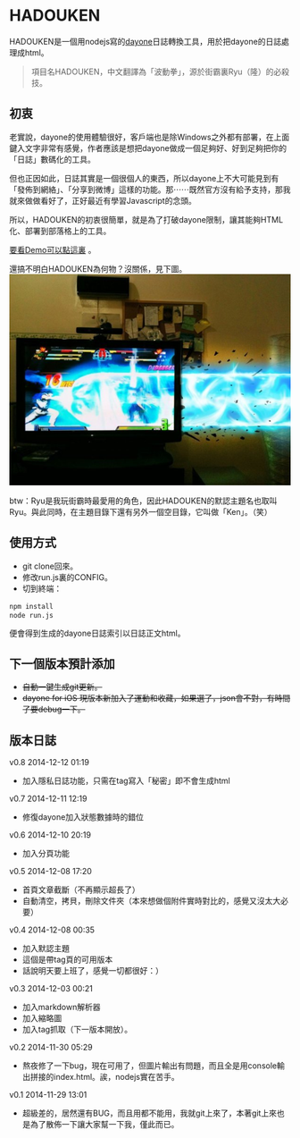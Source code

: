 HADOUKEN
===========
HADOUKEN是一個用nodejs寫的[dayone](href=http://dayoneapp.com)日誌轉換工具，用於把dayone的日誌處理成html。

> 項目名HADOUKEN，中文翻譯為「波動拳」，源於街霸裏Ryu（隆）的必殺技。


初衷
------------
老實說，dayone的使用體驗很好，客戶端也是除Windows之外都有部署，在上面鍵入文字非常有感覺，作者應該是想把dayone做成一個足夠好、好到足夠把你的「日誌」數碼化的工具。

但也正因如此，日誌其實是一個很個人的東西，所以dayone上不大可能見到有「發佈到網絡」、「分享到微博」這樣的功能。那⋯⋯既然官方沒有給予支持，那我就來做做看好了，正好最近有學習Javascript的念頭。

所以，HADOUKEN的初衷很簡單，就是為了打破dayone限制，讓其能夠HTML化、部署到部落格上的工具。

[要看Demo可以點這裏](http://solidzoro.com) 。


還搞不明白HADOUKEN為何物？沒關係，見下圖。
![HADOUKEN](https://raw.githubusercontent.com/SolidZORO/HADOUKEN/master/HADOUKEN.jpg)

btw：Ryu是我玩街霸時最愛用的角色，因此HADOUKEN的默認主題名也取叫Ryu。與此同時，在主題目錄下還有另外一個空目錄，它叫做「Ken」。（笑）




使用方式
------------
* git clone回來。
* 修改run.js裏的CONFIG。
* 切到終端：

```
npm install
node run.js
```

便會得到生成的dayone日誌索引以日誌正文html。



下一個版本預計添加
------------
* ~~自動一鍵生成git更新。~~
* ~~dayone for iOS 現版本新加入了運動和收藏，如果選了，json會不對，有時間了要debug一下。~~


版本日誌
------------
v0.8 2014-12-12 01:19
* 加入隱私日誌功能，只需在tag寫入「秘密」即不會生成html


v0.7 2014-12-11 12:19
* 修復dayone加入狀態數據時的錯位

v0.6 2014-12-10 20:19
* 加入分頁功能

v0.5 2014-12-08 17:20

* 首頁文章截斷（不再顯示超長了）
* 自動清空，拷貝，刪除文件夾（本來想做個附件實時對比的，感覺又沒太大必要）

v0.4 2014-12-08 00:35

* 加入默認主題
* 這個是帶tag頁的可用版本
* 話說明天要上班了，感覺一切都很好：）


v0.3 2014-12-03 00:21

* 加入markdown解析器
* 加入縮略圖
* 加入tag抓取（下一版本開放）。


v0.2 2014-11-30 05:29

* 熬夜修了一下bug，現在可用了，但圖片輸出有問題，而且全是用console輸出拼接的index.html。誒，nodejs實在苦手。


v0.1 2014-11-29 13:01

* 超級差的，居然還有BUG，而且用都不能用，我就git上來了，本著git上來也是為了散佈一下讓大家幫一下我，僅此而已。
